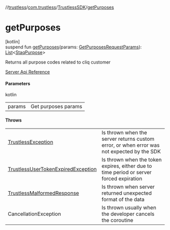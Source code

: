 //[trustless](../../../index.md)/[com.trustless](../index.md)/[TrustlessSDK](index.md)/[getPurposes](get-purposes.md)

# getPurposes

[kotlin]\
suspend fun [getPurposes](get-purposes.md)(params: [GetPurposesRequestParams](../../com.trustless.requests.cliq/-get-purposes-request-params/index.md)): [List](https://kotlinlang.org/api/latest/jvm/stdlib/kotlin.collections/-list/index.html)&lt;[StaqPurpose](../../com.trustless.requests.cliq/-staq-purpose/index.md)&gt;

Returns all purpose codes related to cliq customer

[Server Api Reference](https://developer.staq.io/docs/apis/cliq#/Aliases/List%20all%20purpose%20codes)

#### Parameters

kotlin

| | |
|---|---|
| params | Get purposes params |

#### Throws

| | |
|---|---|
| [TrustlessException](../../com.trustless.exceptions/-trustless-exception/index.md) | Is thrown when the server returns custom error, or when error was not expected by the SDK |
| [TrustlessUserTokenExpiredException](../../com.trustless.exceptions/-trustless-user-token-expired-exception/index.md) | Is thrown when the token expires, either due to time period or server forced expiration |
| [TrustlessMalformedResponse](../../com.trustless.exceptions/-trustless-malformed-response/index.md) | Is thrown when server returned unexpected format of the data |
| CancellationException | Is thrown usually when the developer cancels the coroutine |
